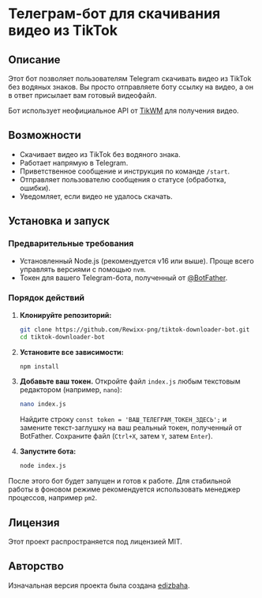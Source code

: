 # Телеграм-бот для скачивания видео из TikTok

## Описание
Этот бот позволяет пользователям Telegram скачивать видео из TikTok без водяных знаков. Вы просто отправляете боту ссылку на видео, а он в ответ присылает вам готовый видеофайл.

Бот использует неофициальное API от [TikWM](https.www.tikwm.com) для получения видео.

## Возможности
- Скачивает видео из TikTok без водяного знака.
- Работает напрямую в Telegram.
- Приветственное сообщение и инструкция по команде `/start`.
- Отправляет пользователю сообщения о статусе (обработка, ошибки).
- Уведомляет, если видео не удалось скачать.

## Установка и запуск

### Предварительные требования
- Установленный Node.js (рекомендуется v16 или выше). Проще всего управлять версиями с помощью `nvm`.
- Токен для вашего Telegram-бота, полученный от [@BotFather](https://t.me/BotFather).

### Порядок действий
1.  **Клонируйте репозиторий:**
    ```bash
    git clone https://github.com/Rewixx-png/tiktok-downloader-bot.git
    cd tiktok-downloader-bot
    ```

2.  **Установите все зависимости:**
    ```bash
    npm install
    ```

3.  **Добавьте ваш токен.** Откройте файл `index.js` любым текстовым редактором (например, `nano`):
    ```bash
    nano index.js
    ```
    Найдите строку `const token = 'ВАШ_ТЕЛЕГРАМ_ТОКЕН_ЗДЕСЬ';` и замените текст-заглушку на ваш реальный токен, полученный от BotFather. Сохраните файл (`Ctrl+X`, затем `Y`, затем `Enter`).

4.  **Запустите бота:**
    ```bash
    node index.js
    ```
После этого бот будет запущен и готов к работе. Для стабильной работы в фоновом режиме рекомендуется использовать менеджер процессов, например `pm2`.

## Лицензия
Этот проект распространяется под лицензией MIT.

## Авторство
Изначальная версия проекта была создана [edizbaha](https://github.com/edizbaha).
```